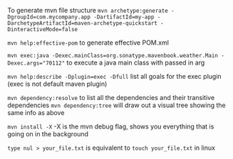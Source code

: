 To generate mvn file structure
`mvn archetype:generate -DgroupId=com.mycompany.app -DartifactId=my-app -DarchetypeArtifactId=maven-archetype-quickstart -DinteractiveMode=false`

`mvn help:effective-pom` to generate effective POM.xml

`mvn exec:java -Dexec.mainClass=org.sonatype.mavenbook.weather.Main -Dexec.args="70112"` to execute a java main class with passed in arg

`mvn help:describe -Dplugin=exec -Dfull` list all goals for the exec plugin (exec is not default maven plugin)

`mvn dependency:resolve` to list all the dependencies and their transitive dependencies
`mvn dependency:tree` will draw out a visual tree showing the same info as above

`mvn install -X` -X is the mvn debug flag, shows you everything that is going on in the background

`type nul > your_file.txt` is equivalent to `touch your_file.txt` in linux
